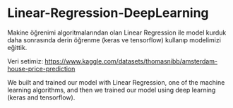 # Linear-Regression-DeepLearning
Makine öğrenimi algoritmalarından olan Linear Regression ile model kurduk daha sonrasında derin öğrenme (keras ve tensorflow) kullanıp modelimizi eğittik. 

Veri setimiz: https://www.kaggle.com/datasets/thomasnibb/amsterdam-house-price-prediction 


We built and trained our model with Linear Regression, one of the machine learning algorithms, 
and then we trained our model using deep learning (keras and tensorflow).
